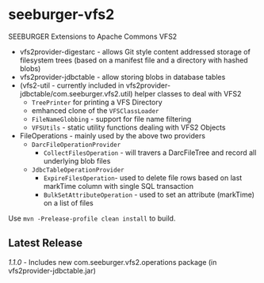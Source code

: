 seeburger-vfs2
==============

SEEBURGER Extensions to Apache Commons VFS2

* vfs2provider-digestarc - allows Git style content addressed storage of filesystem trees (based on a manifest file and a directory with hashed blobs)
* vfs2provider-jdbctable - allow storing blobs in database tables
* (vfs2-util - currently included in vfs2provider-jdbctable/com.seeburger.vfs2.util) helper classes to deal with VFS2
  * `TreePrinter` for printing a VFS Directory
  * emhanced clone of the `VFSClassLoader`
  * `FileNameGlobbing` - support for file name filtering
  * `VFSUtils` - static utility functions dealing with VFS2 Objects
* FileOperations - mainly used by the above two providers
  * `DarcFileOperationProvider`
    * `CollectFilesOperation` - will travers a DarcFileTree and record all underlying blob files
  * `JdbcTableOperationProvider`
    * `ExpireFilesOperation`- used to delete file rows based on last markTime column with single SQL transaction
    * `BulkSetAttributeOperation` - used to set an attribute (markTime) on a list of files

Use `mvn -Prelease-profile clean install` to build.

Latest Release
--------------
*1.1.0* - Includes new com.seeburger.vfs2.operations package (in vfs2provider-jdbctable.jar)

